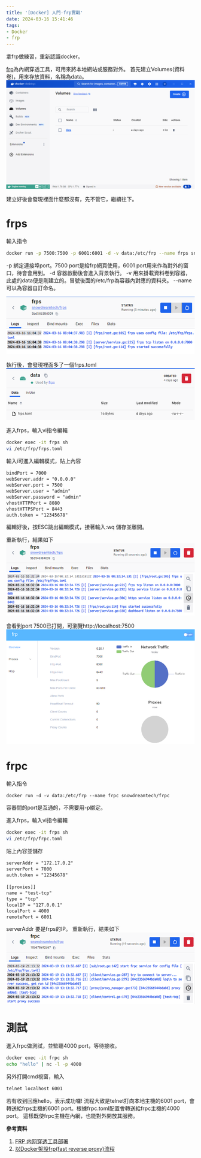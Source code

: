 ```yaml
---
title: '[Docker] 入門-frp實戰'
date: 2024-03-16 15:41:46
tags:
- Docker
- frp
---
```

拿frp做練習，重新認識docker。
<!--more-->
[frp](https://github.com/fatedier/frp)為內網穿透工具，可用來將本地網站或服務對外。
首先建立Volumes(資料卷)，用來存放資料，名稱為data。
![](/assets/docker_volumes.png)

建立好後會發現裡面什麼都沒有，先不管它，繼續往下。

# frps

輸入指令
```bash
docker run -p 7500:7500 -p 6001:6001 -d -v data:/etc/frp --name frps snowdreamtech/frps
```
-p 綁定連接埠port。7500 port是給frp網頁使用，6001 port用來作為對外的窗口，待會會用到。
-d 容器啟動後會進入背景執行。
-v 用來掛載資料卷到容器，此處的data便是剛建立的。冒號後面的/etc/frp為容器內對應的資料夾。
--name 可以為容器自訂命名。

![](/assets/docker_frps.png)

執行後，會發現裡面多了一個frps.toml
![](/assets/docker_volumes_2.png)

進入frps，輸入vi指令編輯
```sh
docker exec -it frps sh
vi /etc/frp/frps.toml
```

輸入i可進入編輯模式，貼上內容
```
bindPort = 7000
webServer.addr = "0.0.0.0"
webServer.port = 7500
webServer.user = "admin"
webServer.password = "admin"
vhostHTTPPort = 8080
vhostHTTPSPort = 8443
auth.token = "12345678"
```
編輯好後，按ESC跳出編輯模式，接著輸入:wq 儲存並離開。

重新執行，結果如下
![](/assets/docker_frps_2.png)

會看到port 7500已打開，可瀏覽http://localhost:7500
![](/assets/frps.png)

# frpc

輸入指令
```
docker run -d -v data:/etc/frp --name frpc snowdreamtech/frpc
```
容器間的port是互通的，不需要用-p綁定。

進入frps，輸入vi指令編輯
```sh
docker exec -it frps sh
vi /etc/frp/frpc.toml
```

貼上內容並儲存
```
serverAddr = "172.17.0.2"
serverPort = 7000
auth.token = "12345678"

[[proxies]]
name = "test-tcp"
type = "tcp"
localIP = "127.0.0.1"
localPort = 4000
remotePort = 6001
```
serverAddr 要是frps的IP。
重新執行，結果如下
![](/assets/frpc.png)

# 測試

進入frpc做測試，並監聽4000 port，等待接收。
```sh
docker exec -it frpc sh
echo "hello" | nc -l -p 4000
```

另外打開cmd視窗，輸入
```sh
telnet localhost 6001
```
若有收到回應hello，表示成功囉!
流程大致是telnet打向本地主機的6001 port，會轉送給frps主機的6001 port。根據frpc.toml配置會轉送給frpc主機的4000 port。
這樣既使frpc主機在內網，也能對外開放其服務。

**參考資料**
1. [FRP 内网穿透工具部署](https://blog.csdn.net/networken/article/details/134994593)
2. [以Docker架設frp(fast reverse proxy)流程](https://suyenting.github.io/post/docker-frp/)
